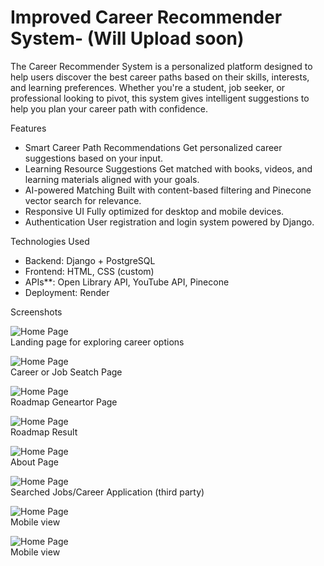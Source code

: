 # Improved Career Recommender System- (Will Upload soon)
The Career Recommender System is a personalized platform designed to help users discover the best career paths based on their skills, interests, 
and learning preferences. Whether you're a student, job seeker, or professional looking to pivot, this system gives intelligent suggestions to help 
you plan your career path with confidence.

Features

- Smart Career Path Recommendations
  Get personalized career suggestions based on your input.
- Learning Resource Suggestions
  Get matched with books, videos, and learning materials aligned with your goals.
- AI-powered Matching
  Built with content-based filtering and Pinecone vector search for relevance.
- Responsive UI
  Fully optimized for desktop and mobile devices.
- Authentication 
  User registration and login system powered by Django.

Technologies Used

- Backend: Django + PostgreSQL  
- Frontend: HTML, CSS (custom)  
- APIs**: Open Library API, YouTube API, Pinecone  
- Deployment: Render

Screenshots

![Home Page](career_app/static/screenshots/home.png)  
Landing page for exploring career options


![Home Page](career_app/static/screenshots/careerorjobsearch.png)  
Career or Job Seatch Page


![Home Page](career_app/static/screenshots/roadmap_generator.png)  
Roadmap Geneartor Page


![Home Page](career_app/static/screenshots/roadmap_result.png)  
Roadmap Result


![Home Page](career_app/static/screenshots/about.png)  
About Page


![Home Page](career_app/static/screenshots/linkedinandindeed.png)  
Searched Jobs/Career Application (third party)


![Home Page](career_app/static/screenshots/Mobileview1.jpg)  
Mobile view 


![Home Page](career_app/static/screenshots/Mobileview2.jpg)  
Mobile view


